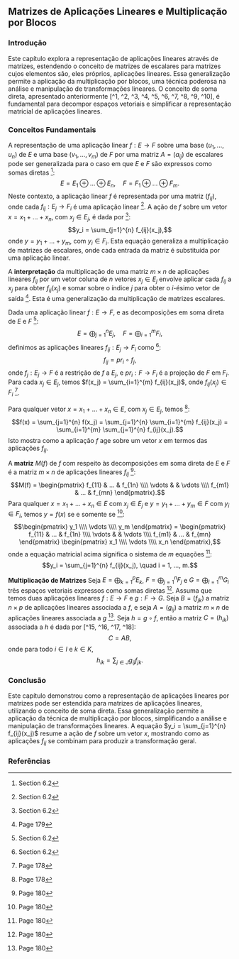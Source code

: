 ## Matrizes de Aplicações Lineares e Multiplicação por Blocos

### Introdução
Este capítulo explora a representação de aplicações lineares através de matrizes, estendendo o conceito de matrizes de escalares para matrizes cujos elementos são, eles próprios, aplicações lineares. Essa generalização permite a aplicação da multiplicação por blocos, uma técnica poderosa na análise e manipulação de transformações lineares. O conceito de soma direta, apresentado anteriormente [^1, ^2, ^3, ^4, ^5, ^6, ^7, ^8, ^9, ^10], é fundamental para decompor espaços vetoriais e simplificar a representação matricial de aplicações lineares.

### Conceitos Fundamentais

A representação de uma aplicação linear $f: E \rightarrow F$ sobre uma base $(u_1, ..., u_n)$ de $E$ e uma base $(v_1, ..., v_m)$ de $F$ por uma matriz $A = (a_{ij})$ de escalares pode ser generalizada para o caso em que $E$ e $F$ são expressos como somas diretas [^11]:
$$E = E_1 \oplus ... \oplus E_n, \quad F = F_1 \oplus ... \oplus F_m.$$
Neste contexto, a aplicação linear $f$ é representada por uma matriz $(f_{ij})$, onde cada $f_{ij}: E_j \rightarrow F_i$ é uma aplicação linear [^11]. A ação de $f$ sobre um vetor $x = x_1 + ... + x_n$, com $x_j \in E_j$, é dada por [^11]:
$$y_i = \sum_{j=1}^{n} f_{ij}(x_j),$$
onde $y = y_1 + ... + y_m$, com $y_i \in F_i$.  Esta equação generaliza a multiplicação de matrizes de escalares, onde cada entrada da matriz é substituída por uma aplicação linear.

A **interpretação** da multiplicação de uma matriz $m \times n$ de aplicações lineares $f_{ij}$ por um vetor coluna de $n$ vetores $x_j \in E_j$ envolve aplicar cada $f_{ij}$ a $x_j$ para obter $f_{ij}(x_j)$ e somar sobre o índice $j$ para obter o *i*-ésimo vetor de saída [^13].  Esta é uma generalização da multiplicação de matrizes escalares.

Dada uma aplicação linear $f: E \rightarrow F$, e as decomposições em soma direta de $E$ e $F$ [^11]:
$$E = \bigoplus_{j=1}^{n} E_j, \quad F = \bigoplus_{i=1}^{m} F_i,$$
definimos as aplicações lineares $f_{ij}: E_j \rightarrow F_i$ como [^11]:
$$f_{ij} = pr_i \circ f_j,$$
onde $f_j: E_j \rightarrow F$ é a restrição de $f$ a $E_j$, e $pr_i: F \rightarrow F_i$ é a projeção de $F$ em $F_i$.  Para cada $x_j \in E_j$, temos $f(x_j) = \sum_{i=1}^{m} f_{ij}(x_j)$, onde $f_{ij}(x_j) \in F_i$ [^12].

Para qualquer vetor $x = x_1 + ... + x_n \in E$, com $x_j \in E_j$, temos [^12]:
$$f(x) = \sum_{j=1}^{n} f(x_j) = \sum_{j=1}^{n} \sum_{i=1}^{m} f_{ij}(x_j) = \sum_{i=1}^{m} \sum_{j=1}^{n} f_{ij}(x_j).$$
Isto mostra como a aplicação $f$ age sobre um vetor $x$ em termos das aplicações $f_{ij}$.

A **matriz** $M(f)$ de $f$ com respeito às decomposições em soma direta de $E$ e $F$ é a matriz $m \times n$ de aplicações lineares $f_{ij}$ [^14]:
$$M(f) = \begin{pmatrix} f_{11} & ... & f_{1n} \\\\ \vdots & & \vdots \\\\ f_{m1} & ... & f_{mn} \end{pmatrix}.$$
Para qualquer $x = x_1 + ... + x_n \in E$ com $x_j \in E_j$ e $y = y_1 + ... + y_m \in F$ com $y_i \in F_i$, temos $y = f(x)$ se e somente se [^14]:
$$\begin{pmatrix} y_1 \\\\ \vdots \\\\ y_m \end{pmatrix} = \begin{pmatrix} f_{11} & ... & f_{1n} \\\\ \vdots & & \vdots \\\\ f_{m1} & ... & f_{mn} \end{pmatrix} \begin{pmatrix} x_1 \\\\ \vdots \\\\ x_n \end{pmatrix},$$
onde a equação matricial acima significa o sistema de $m$ equações [^14]:
$$y_i = \sum_{j=1}^{n} f_{ij}(x_j), \quad i = 1, ..., m.$$

**Multiplicação de Matrizes**
Seja $E = \bigoplus_{k=1}^{p} E_k$, $F = \bigoplus_{j=1}^{n} F_j$ e $G = \bigoplus_{i=1}^{m} G_i$ três espaços vetoriais expressos como somas diretas [^14]. Assuma que temos duas aplicações lineares $f: E \rightarrow F$ e $g: F \rightarrow G$. Seja $B = (f_{jk})$ a matriz $n \times p$ de aplicações lineares associada a $f$, e seja $A = (g_{ij})$ a matriz $m \times n$ de aplicações lineares associada a $g$ [^14].  Seja $h = g \circ f$, então a matriz $C = (h_{ik})$ associada a $h$ é dada por [^15, ^16, ^17, ^18]:
$$C = AB,$$
onde para todo $i \in I$ e $k \in K$,
$$h_{ik} = \sum_{j \in J} g_{ij} f_{jk}.$$

### Conclusão

Este capítulo demonstrou como a representação de aplicações lineares por matrizes pode ser estendida para matrizes de aplicações lineares, utilizando o conceito de soma direta. Essa generalização permite a aplicação da técnica de multiplicação por blocos, simplificando a análise e manipulação de transformações lineares. A equação $y_i = \sum_{j=1}^{n} f_{ij}(x_j)$ resume a ação de $f$ sobre um vetor $x$, mostrando como as aplicações $f_{ij}$ se combinam para produzir a transformação geral.

### Referências
[^1]: Definition 6.1
[^2]: Proposition 6.1
[^3]: Proposition 6.2
[^4]: Definition 6.2
[^5]: Definition 6.3
[^6]: Proposition 6.3
[^7]: Proposition 6.4
[^8]: Definition 6.4
[^9]: Proposition 6.5
[^10]: Proposition 6.6
[^11]: Section 6.2
[^12]: Page 178
[^13]: Page 179
[^14]: Page 180
[^15]: Page 181
[^16]: Page 182
[^17]: Page 183
[^18]: Page 184
<!-- END -->